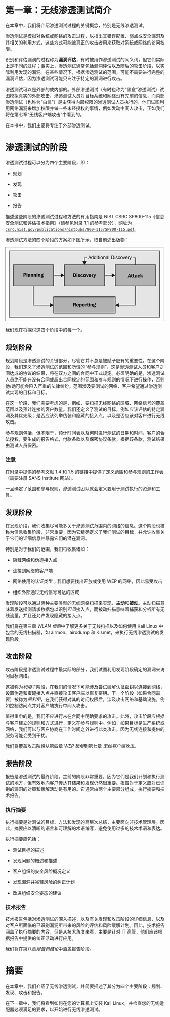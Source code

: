 # 第一章：无线渗透测试简介

在本章中，我们将介绍渗透测试过程的关键概念，特别是无线渗透测试。

渗透测试是模拟对系统或网络的攻击过程，以指出其错误配置、弱点或安全漏洞及其相关的利用方式，这些方式可能被真正的攻击者用来获取对系统或网络的访问权限。

识别和评估漏洞的过程称为**漏洞评估**，有时被用作渗透测试的同义词，但它们实际上是不同的过程；事实上，渗透测试通常包括漏洞评估以及随后的攻击阶段，以实际利用发现的漏洞。在某些情况下，根据渗透测试的范围，可能不需要进行完整的漏洞评估，因为渗透测试可能只专注于特定的漏洞进行攻击。

渗透测试可以是外部的或内部的。外部渗透测试（有时也称为“黑盒”渗透测试）试图模拟真实的外部攻击，渗透测试人员对目标系统和网络没有先前的信息，而内部渗透测试（也称为“白盒”）是由获得内部权限的渗透测试人员执行的，他们试图利用网络漏洞来增加权限并做一些未经授权的事情，例如发动中间人攻击，正如我们将在第七章“无线客户端攻击”中看到的。

在本书中，我们主要将专注于外部渗透测试。

# 渗透测试的阶段

渗透测试过程可以分为四个主要阶段，即：

+   规划

+   发现

+   攻击

+   报告

描述这些阶段的渗透测试过程和方法的有用指南是 NIST CSRC SP800-115《信息安全测试和评估技术指南》（请参见附录 1.1 的参考部分），网址为[`csrc.nist.gov/publications/nistpubs/800-115/SP800-115.pdf`](http://csrc.nist.gov/publications/nistpubs/800-115/SP800-115.pdf)。

渗透测试方法的四个阶段的方案如下图所示，取自前述出版物：

![渗透测试的阶段](img/B04527_01_01.jpg)

我们现在将探讨这四个阶段中的每一个。

## 规划阶段

规划阶段是渗透测试的关键部分，尽管它并不总是被赋予应有的重要性。在这个阶段，我们定义了渗透测试的范围和所谓的“参与规则”，这是渗透测试人员和客户之间达成的协议的结果，将在双方之间的合同中正式规定。必须明确的是，渗透测试人员绝不能在没有合同或超出合同规定的范围和参与规则的情况下进行操作，否则他/她可能会陷入严重的法律纠纷。范围涉及要测试的网络、客户希望通过渗透测试实现的目标和目标。

在这一阶段，我们需要考虑的是，例如，要扫描无线网络的区域、网络信号的覆盖范围以及预计连接的客户数量。我们还定义了测试的目标，例如应该评估的特定漏洞及其优先级；是否应该列举伪装和隐藏的接入点，以及是否应该对客户进行无线攻击。

参与规则包括，但不限于，预计时间表以及何时进行测试的日期和时间，客户的合法授权，要生成的报告格式，付款条款以及保密协议条款，根据该条款，测试结果由测试人员保密。

### 注意

在附录中提供的参考文献 1.4 和 1.5 的链接中提供了定义范围和参与规则的工作表（需要注册 SANS Institute 网站）。

一旦确定了范围和参与规则，渗透测试团队就会定义要用于测试执行的资源和工具。

## 发现阶段

在发现阶段，我们收集尽可能多关于渗透测试范围内的网络的信息。这个阶段也被称为信息收集阶段，非常重要，因为它精确定义了我们测试的目标，并允许收集关于它们的详细信息并暴露它们的潜在漏洞。

特别是对于我们的范围，我们将收集诸如：

+   隐藏网络和伪造接入点

+   连接到网络的客户端

+   网络使用的认证类型；我们想要找出开放或使用 WEP 的网络，因此易受攻击

+   组织外部通过无线信号可达的区域

发现阶段可以通过两种主要类型的无线网络扫描来实现，**主动**和**被动**。主动扫描意味着发送探测请求数据包以识别*可见*接入点，而被动扫描意味着捕获和分析所有无线流量，并且还允许发现隐藏的接入点。

我们将在第三章 *WLAN 侦察*中了解更多关于无线扫描以及如何使用 Kali Linux 中包含的无线扫描器，如 airmon、airodump 和 Kismet，来执行无线渗透测试的发现阶段。

## 攻击阶段

攻击阶段是渗透测试过程中最实际的部分，我们试图利用发现阶段确定的漏洞来访问目标网络。

这被称为*利用*子阶段，在我们的情况下可能涉及尝试破解认证密钥以连接到网络，设置伪造和蜜罐接入点并直接攻击客户端以恢复密钥。下一个阶段（如果合同需要）被称为*后利用*，在我们获得对其的访问权限后，涉及攻击网络和基础设施，例如控制访问点并对客户端执行中间人攻击。

值得重申的是，我们不应进行未在合同中明确要求的攻击。此外，攻击阶段应根据与客户建立的规则和方式进行，定义在参与规则中。例如，如果目标是生产系统或网络，我们可以与客户协商在工作时间之外进行此类攻击，因为无线连接和提供的服务可能会受到干扰。

我们将覆盖攻击阶段从第四章 *WEP 破解*到第七章 *无线客户端攻击*。

## 报告阶段

报告是渗透测试的最终阶段。之前的阶段非常重要，因为它们是我们计划和执行测试的地方，但有效地向客户传达其结果和发现仍然很重要。报告对于定义应对已识别的漏洞的对策和缓解活动是有用的。它通常由两个主要部分组成，执行摘要和技术报告。

### 执行摘要

执行摘要是对测试的目标、方法和发现的高层次总结，主要面向非技术管理层。因此，摘要应以清晰的语言和可理解的术语编写，避免使用过多的技术术语和表达。

执行摘要应包括：

+   测试目标的描述

+   发现问题的概述和描述

+   客户组织的安全风险概况定义

+   发现漏洞并减轻风险的纠正计划

+   改进组织安全姿态的建议

### 技术报告

技术报告包括对渗透测试的深入描述，以及有关发现和攻击阶段的详细信息，以及对客户所面临的已识别漏洞所带来的风险的评估和风险缓解计划。因此，技术报告涵盖了执行摘要的内容，但是从技术角度来看，主要是针对 IT 高管，他们应该根据报告中提供的纠正活动进行应用。

我们将在第八章*报告和结论*中涵盖报告阶段。

# 摘要

在本章中，我们介绍了无线渗透测试，并简要描述了其分为四个主要阶段：规划、发现、攻击和报告。

在下一章中，我们将看到如何在您的计算机上安装 Kali Linux，并检查您的无线适配器必须满足的要求，以开始进行无线渗透测试。
